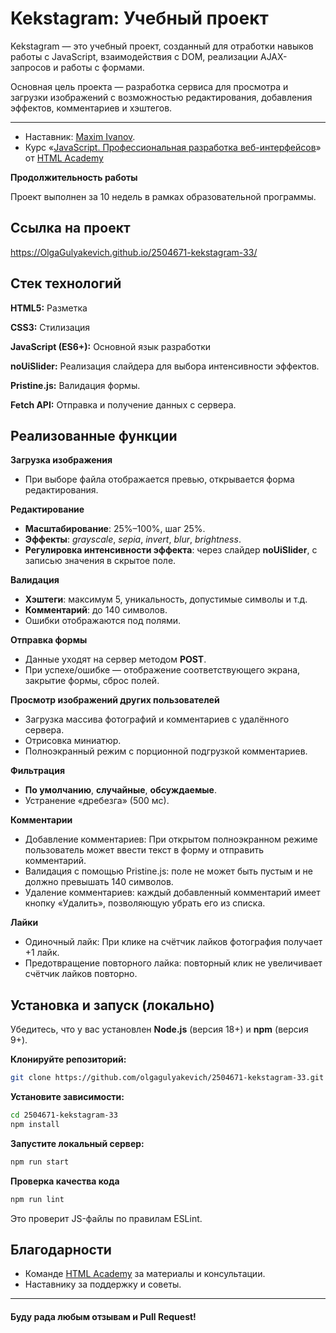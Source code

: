 
# Kekstagram: Учебный проект

Kekstagram — это учебный проект, созданный для отработки навыков работы с JavaScript, взаимодействия с DOM, реализации AJAX-запросов и работы с формами.

Основная цель проекта — разработка сервиса для просмотра и загрузки изображений с возможностью редактирования, добавления эффектов, комментариев и хэштегов.
***

* Наставник: [Maxim Ivanov](https://htmlacademy.ru/profile/id342945).
* Курс «[JavaScript. Профессиональная разработка веб-интерфейсов](https://htmlacademy.ru/intensive/javascript)» от [HTML Academy](https://htmlacademy.ru)

**Продолжительность работы**

Проект выполнен за 10 недель в рамках образовательной программы.
## Cсылка на проект

https://OlgaGulyakevich.github.io/2504671-kekstagram-33/


## Стек технологий

**HTML5:** Разметка

**CSS3:** Стилизация

**JavaScript (ES6+):** Основной язык разработки

**noUiSlider:** Реализация слайдера для выбора интенсивности эффектов.

**Pristine.js:** Валидация формы.

**Fetch API:** Отправка и получение данных с сервера.


## Реализованные функции



**Загрузка изображения**

- При выборе файла отображается превью, открывается форма редактирования.

**Редактирование**

- **Масштабирование**: 25%–100%, шаг 25%.
- **Эффекты**: *grayscale*, *sepia*, *invert*, *blur*, *brightness*.
- **Регулировка интенсивности эффекта**: через слайдер **noUiSlider**, с записью значения в скрытое поле.

**Валидация**

- **Хэштеги**: максимум 5, уникальность, допустимые символы и т.д.
- **Комментарий**: до 140 символов.
- Ошибки отображаются под полями.

**Отправка формы**

- Данные уходят на сервер методом **POST**.
- При успехе/ошибке — отображение соответствующего экрана, закрытие формы, сброс полей.

**Просмотр изображений других пользователей**

- Загрузка массива фотографий и комментариев с удалённого сервера.
- Отрисовка миниатюр.
- Полноэкранный режим с порционной подгрузкой комментариев.

**Фильтрация**

- **По умолчанию**, **случайные**, **обсуждаемые**.
- Устранение «дребезга» (500 мс).

**Комментарии**

- Добавление комментариев: При открытом полноэкранном режиме пользователь может ввести текст в форму и отправить комментарий.
- Валидация с помощью Pristine.js: поле не может быть пустым и не должно превышать 140 символов.
- Удаление комментариев: каждый добавленный комментарий имеет кнопку «Удалить», позволяющую убрать его из списка.

**Лайки**

- Одиночный лайк: При клике на счётчик лайков фотография получает +1 лайк.
- Предотвращение повторного лайка: повторный клик не увеличивает счётчик лайков повторно.

## Установка и запуск (локально)

Убедитесь, что у вас установлен **Node.js** (версия 18+) и **npm** (версия 9+).

**Клонируйте репозиторий:**

```bash
git clone https://github.com/olgagulyakevich/2504671-kekstagram-33.git
```
**Установите зависимости:**

```bash
cd 2504671-kekstagram-33
npm install
```

**Запустите локальный сервер:**

```bash
npm run start
```

**Проверка качества кода**

```bash
npm run lint
```
Это проверит JS-файлы по правилам ESLint.



## Благодарности

- Команде [HTML Academy](https://htmlacademy.ru) за материалы и консультации.
- Наставнику за поддержку и советы.

---

#### Буду рада любым отзывам и Pull Request!
